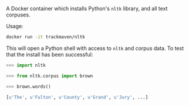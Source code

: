 A Docker container which installs Python's `nltk` library, and all text corpuses.

Usage:

```bash
docker run -it trackmaven/nltk
```

This will open a Python shell with access to `nltk` and corpus data. To test that the install has been successful:

```python
>>> import nltk

>>> from nltk.corpus import brown

>>> brown.words()

[u'The', u'Fulton', u'County', u'Grand', u'Jury', ...]
```